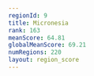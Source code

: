 ```yaml
---
regionId: 9
title: Micronesia
rank: 163
meanScore: 64.81
globalMeanScore: 69.21
numRegions: 220
layout: region_score
---
```

